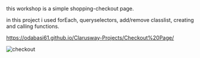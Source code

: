 
this workshop is a simple shopping-checkout page. 

in this project i used forEach, queryselectors, add/remove classlist, creating and calling functions.

https://odabasi61.github.io/Clarusway-Projects/Checkout%20Page/

![checkout](https://user-images.githubusercontent.com/114237174/213886606-73e51308-d3df-46fd-bc7c-8d354ed6abdc.png)
